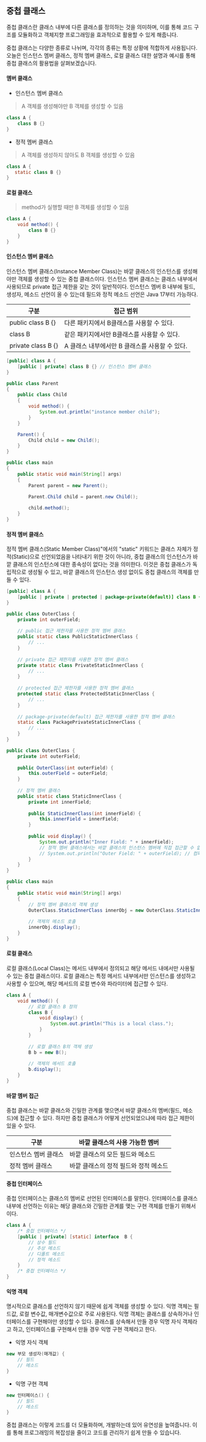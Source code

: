 ## 중첩 클래스

중첩 클래스란 클래스 내부에 다른 클래스를 정의하는 것을 의미하며, 이를 통해 코드 구조를 모듈화하고 
객체지향 프로그래밍을 효과적으로 활용할 수 있게 해줍니다.

중첩 클래스는 다양한 종류로 나뉘며, 각각의 종류는 특정 상황에 적합하게 사용됩니다. 
오늘은 인스턴스 멤버 클래스, 정적 멤버 클래스, 로컬 클래스 대한 설명과 예시를 통해 중첩 클래스의 활용법을 살펴보겠습니다.


#### 멤버 클래스

* 인스턴스 멤버 클래스
> A 객체를 생성해야만 B 객체를 생성할 수 있음

```java
class A {
    class B {}
}
```

* 정적 멤버 클래스
> A 객체를 생성하지 않아도 B 객체를 생성할 수 있음

```java
class A {
   static class B {}
}
```

#### 로컬 클래스

> method가 실행할 때만 B 객체를 생성할 수 있음

```java
class A {
    void method() {
        class B {}
    }
}
```

#### 인스턴스 멤버 클래스

인스턴스 멤버 클래스(Instance Member Class)는 바깥 클래스의 인스턴스를 생성해야만 객체를 생성할 수 있는 중첩 클래스이다.
인스턴스 멤버 클래스는 클래스 내부에서 사용되므로 private 접근 제한을 갖는 것이 일반적이다.
인스턴스 멤버 B 내부에 필드, 생성자, 메소드 선언이 올 수 있는데 필드와 정적 메소드 선언은 Java 17부터 가능하다.

|구분|접근 범위|
|--|--|
|public class B {} | 다른 패키지에서 B클래스를 사용할 수 있다.|
|class B|같은 패키지에서만 B클래스를 사용할 수 있다.|
|private class B {} | A 클래스 내부에서만 B 클래스를 사용할 수 있다.|

```java
[public] class A {
    [public | private] class B {} // 인스턴스 멤버 클래스
}
```

```java
public class Parent
{
    public class Child 
    {
        void method() {
            System.out.println("instance member child");
        }
    }

    Parent() {
        Child child = new Child();
    }
}
```

```java
public class main
{
    public static void main(String[] args)
    {
        Parent parent = new Parent();
        
        Parent.Child child = parent.new Child();

        child.method();
    }
}
```


#### 정적 멤버 클래스

정적 멤버 클래스(Static Member Class)"에서의 "static" 키워드는 클래스 자체가 정적(Static)으로 선언되었음을 나타내기 위한 것이 아니라, 중첩 클래스의 인스턴스가 바깥 클래스의 인스턴스에 대한 종속성이 없다는 것을 의미한다. 이것은 중첩 클래스가 독립적으로 생성될 수 있고, 바깥 클래스의 인스턴스 생성 없이도 중첩 클래스의 객체를 만들 수 있다.

```java
[public] class A {
    [public | private | protected | package-private(default)] class B {} // 인스턴스 멤버 클래스
}
```

```java
public class OuterClass {
    private int outerField;
    
    // public 접근 제한자를 사용한 정적 멤버 클래스
    public static class PublicStaticInnerClass {
        // ...
    }
    
    // private 접근 제한자를 사용한 정적 멤버 클래스
    private static class PrivateStaticInnerClass {
        // ...
    }
    
    // protected 접근 제한자를 사용한 정적 멤버 클래스
    protected static class ProtectedStaticInnerClass {
        // ...
    }
    
    // package-private(default) 접근 제한자를 사용한 정적 멤버 클래스
    static class PackagePrivateStaticInnerClass {
        // ...
    }
}
```

```java
public class OuterClass {
    private int outerField;
    
    public OuterClass(int outerField) {
        this.outerField = outerField;
    }
    
    // 정적 멤버 클래스
    public static class StaticInnerClass {
        private int innerField;
        
        public StaticInnerClass(int innerField) {
            this.innerField = innerField;
        }
        
        public void display() {
            System.out.println("Inner Field: " + innerField);
            // 정적 멤버 클래스에서는 바깥 클래스의 인스턴스 멤버에 직접 접근할 수 없습니다.
            // System.out.println("Outer Field: " + outerField); // 컴파일 오류
        }
    }
}

```

```java
public class main
{
    public static void main(String[] args)
    {
        // 정적 멤버 클래스의 객체 생성
        OuterClass.StaticInnerClass innerObj = new OuterClass.StaticInnerClass(42);
        
        // 객체의 메소드 호출
        innerObj.display();
    }
}
```


#### 로컬 클래스
로컬 클래스(Local Class)는 메서드 내부에서 정의되고 해당 메서드 내에서만 사용될 수 있는 중첩 클래스이다. 
로컬 클래스는 특정 메서드 내부에서만 인스턴스를 생성하고 사용할 수 있으며, 해당 메서드의 로컬 변수와 파라미터에 접근할 수 있다. 


```java
class A {
    void method() {
        // 로컬 클래스 B 정의
        class B {
            void display() {
                System.out.println("This is a local class.");
            }
        }
        
        // 로컬 클래스 B의 객체 생성
        B b = new B();
        
        // 객체의 메서드 호출
        b.display();
    }
}
```


#### 바깥 멤버 접근

중첩 클래스는 바깥 클래스와 긴밀한 관계를 맺으면서 바깥 클래스의 멤버(필드, 메소드)에
접근할 수 있다. 하지만 중첩 클래스가 어떻게 선언되었으냐에 따라 접근 제한이 있을 수 있다.

|구분|바깥 클래스의 사용 가능한 멤버|
|--|--|
|인스턴스 멤버 클래스| 바깥 클래스의 모든 필드와 메소드|
|정적 멤버 클래스| 바깥 클래스의 정적 필드와 정적 메소드|


#### 중첩 인터페이스
중첩 인터페이스는 클래스의 멤버로 선언된 인터페이스를 말한다. 인터페이스를 클래스
내부에 선언하는 이유는 해당 클래스와 긴밀한 관계를 맺는 구현 객체를 만들기 위해서이다.

```java
class A {
    /* 중첩 인터페이스 */
    [public | private] [static] interface  B {
        // 상수 필드
        // 추상 메소드
        // 디폴트 메소드
        // 정적 메소드
    }
    /* 중첩 인터페이스 */
}
```

#### 익명 객체

명시적으로 클래스를 선언하지 않기 때문에 쉽게 객체를 생성할 수 있다. 익명 객체는 
필드값, 로컬 변수값, 매개변수값으로 주로 사용된다.
익명 객체는 클래스를 상속하거나 인터페이스를 구현해야만 생성할 수 있다.
클래스를 상속해서 만들 경우 익명 자식 객체라고 하고, 인터페이스를 구현해서 만들 경우 익명 구현
객체라고 한다.

* 익명 자식 객체

```java
new 부모 생성자(매개값) {
    // 필드
    // 메소드
}
```

* 익명 구현 객체

```java
new 인터페이스() {
    // 필드
    // 메소드
}
```


중첩 클래스는 이렇게 코드를 더 모듈화하며, 개발하는데 있어 유연성을 높여줍니다.
이를 통해 프로그래밍의 복잡성을 줄이고 코드를 관리하기 쉽게 만들 수 있습니다.

